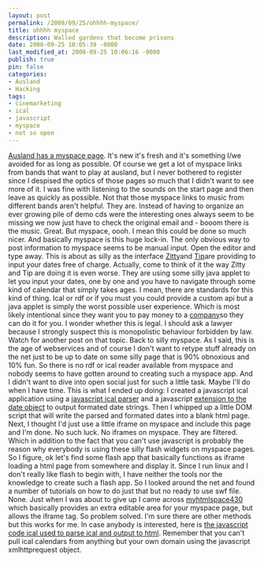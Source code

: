 ```yaml
---
layout: post
permalink: /2008/09/25/ohhhh-myspace/
title: ohhhh myspace
description: Walled gardens that become prisons 
date: 2008-09-25 10:05:39 -0000
last_modified_at: 2008-09-25 10:06:16 -0000
publish: true
pin: false
categories:
- Ausland
- Hacking
tags:
- cinemarketing
- ical
- javascript
- myspace
- not so open
---
```

[Ausland has a myspace page](https://myspace.com/auslandberlin "Ausland on myspace"). It's new it's fresh and it's something I/we avoided for as long as possible. Of course we get a lot of myspace links from bands that want to play at ausland, but I never bothered to register since I despised the optics of those pages so much that I didn't want to see more of it. I was fine with listening to the sounds on the start page and then leave as quickly as possible. Not that those myspace links to music from different bands aren't helpful. They are. Instead of having to organize an ever growing pile of demo cds were the interesting ones always seem to be missing we now just have to check the original email and - booom there is the music. Great. But myspace, oooh. I mean this could be done so much nicer. And basically myspace is this huge lock-in. The only obvious way to post information to myspace seems to be manual input. Open the editor and type away. This is about as silly as the interface [Zitty](https://www.zitty.de "Zitty berliner veranstaltungstips")and [Tip](https://tip-berlin.de "Tip Berliner Veranstaltungsmagazin")are providing to input your dates free of charge. Actually, come to think of it the way Zitty and Tip are doing it is even worse. They are using some silly java applet to let you input your dates, one by one and you have to navigate through some kind of calendar that simply takes ages. I mean, there are standards for this kind of thing. Ical or rdf or if you must you could provide a custom api but a java applet is simply the worst possible user experience. Which is most likely intentional since they want you to pay money to a [company](https://www.cine-marketing-gmbh.de/ "Cinemarketing Ein verdammter Monopolist")so they can do it for you. I wonder whether this is legal. I should ask a lawyer because I strongly suspect this is monopolistic behaviour forbidden by law. Watch for another post on that topic. Back to silly myspace. As I said, this is the age of webservices and of course I don't want to retype stuff already on the net just to be up to date on some silly page that is 90% obnoxious and 10% fun. So there is no rdf or ical reader available from myspace and nobody seems to have gotten around to creating such a myspace app. And I didn't want to dive into open social just for such a little task. Maybe I'll do when I have time. This is what I ended up doing: I created a javascript ical application using a [javascript ical parser](https://skogsmaskin.dyns.net/index.php?handling=vis_artikkel&art_id=7 "pure Javascript Ical Parser") and a javascript [extension to the date object](https://blog.stevenlevithan.com/archives/date-time-format "Javascript extension to format dates") to output formated date strings. Then I whipped up a little DOM script that will write the parsed and formated dates into a blank html page. Next, I thought I'd just use a little iframe on myspace and include this page and I'm done. No such luck. No iframes on myspace. They are filtered. Which in addition to the fact that you can't use javascript is probably the reason why everybody is using these silly flash widgets on myspace pages. So I figure, ok let's find some flash app that basically functions as iframe loading a html page from somewhere and display it. Since I run linux and I don't really like flash to begin with, I have neither the tools nor the knowledge to create such a flash app. So I looked around the net and found a number of tutorials on how to do just that but no ready to use swf file. None. Just when I was about to give up I came across [myhtmlspace430](https://apps.myspace.com/myhtmlspace430 "Myspace App: myhtmlspace430") which basically provides an extra editable area for your myspace page, but allows the iframe tag. So problem solved. I'm sure there are other methods but this works for me. In case anybody is interested, here is [the javascript code ical used to parse ical and output to html](/assets/wp-content/uploads/2008/09/ical.zip). Remember that you can't pull ical calendars from anything but your own domain using the javascript xmlhttprequest object.
